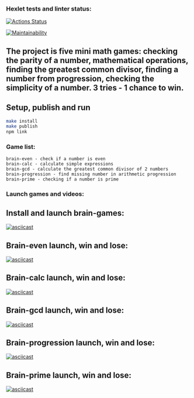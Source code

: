 ### Hexlet tests and linter status:
[![Actions Status](https://github.com/LosVetaliy/frontend-project-lvl1/workflows/hexlet-check/badge.svg)](https://github.com/LosVetaliy/frontend-project-lvl1/actions)

[![Maintainability](https://api.codeclimate.com/v1/badges/4cd8cc1fb80bd3a8f25a/maintainability)](https://codeclimate.com/github/LosVetaliy/frontend-project-lvl1/maintainability)

## The project is five mini math games: checking the parity of a number, mathematical operations, finding the greatest common divisor, finding a number from progression, checking the simplicity of a number. 3 tries - 1 chance to win.

## Setup, publish and run

```bash
make install
make publish
npm link
```

### Game list:
```
brain-even - check if a number is even
brain-calc - calculate simple expressions
brain-gcd - calculate the greatest common divisor of 2 numbers
brain-progression - find missing number in arithmetic progression
brain-prime - checking if a number is prime
```

### Launch games and videos:

## Install and launch brain-games:
[![asciicast](https://asciinema.org/a/3BBPD0LlKL8Gbep87WHegbnNt.svg)](https://asciinema.org/a/3BBPD0LlKL8Gbep87WHegbnNt)

## Brain-even launch, win and lose:
[![asciicast](https://asciinema.org/a/coTHdJzpOi96L68vcrFJWvnw6.svg)](https://asciinema.org/a/coTHdJzpOi96L68vcrFJWvnw6)

## Brain-calc launch, win and lose:
[![asciicast](https://asciinema.org/a/sPykiWyVc9v8SiQ9x8wIbRCxl.svg)](https://asciinema.org/a/sPykiWyVc9v8SiQ9x8wIbRCxl)

## Brain-gcd launch, win and lose:
[![asciicast](https://asciinema.org/a/ssn0V2Q4GYKcTkMHsvqW4MKyX.svg)](https://asciinema.org/a/ssn0V2Q4GYKcTkMHsvqW4MKyX)

## Brain-progression launch, win and lose:
[![asciicast](https://asciinema.org/a/yMvZNJJ3rdJS9xlqBFHxELMtV.svg)](https://asciinema.org/a/yMvZNJJ3rdJS9xlqBFHxELMtV)

## Brain-prime launch, win and lose:
[![asciicast](https://asciinema.org/a/5Q2WKFlfpjdFtMoK63yuYYJvo.svg)](https://asciinema.org/a/5Q2WKFlfpjdFtMoK63yuYYJvo)